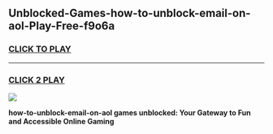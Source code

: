 
## Unblocked-Games-how-to-unblock-email-on-aol-Play-Free-f9o6a
<h3>
<a href="https://premium76.site?title=how-to-unblock-email-on-aol&ref=18A1">CLICK TO PLAY</a></h3>
<hr>

<h3>
<a href="https://premium76.site?title=how-to-unblock-email-on-aol&ref=18A1">CLICK 2 PLAY</a>
  
</h3>

<a href="https://premium76.site?title=how-to-unblock-email-on-aol&ref=18A1"><img src="https://clearcache.store/games.png"></a>


**how-to-unblock-email-on-aol games unblocked: Your Gateway to Fun and Accessible Online Gaming**
